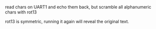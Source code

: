 read chars on UART1 and echo them back, 
but scramble all alphanumeric chars with rot13

rot13 is symmetric, running it again will reveal the original text.
